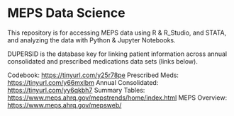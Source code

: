 # MEPS Data Science
This repository is for accessing MEPS data using R & R_Studio, and STATA, and analyzing the data with Python & Jupyter Notebooks.

DUPERSID is the database key for linking patient information across annual consolidated and prescribed medications data sets (links below).

Codebook: https://tinyurl.com/y25r78pe
Prescribed Meds: https://tinyurl.com/y66mxlbm
Annual Consolidated: https://tinyurl.com/yy6qkbh7
Summary Tables: https://www.meps.ahrq.gov/mepstrends/home/index.html
MEPS Overview: https://www.meps.ahrq.gov/mepsweb/
